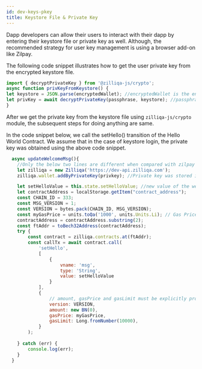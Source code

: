 ```yaml
---
id: dev-keys-pkey
title: Keystore File & Private Key
---
```


Dapp developers can allow their users to interact with their dapp by entering their keystore file or private key as well. Although, the recommended strategy for user key management is using a browser add-on like Zilpay.

The following code snippet illustrates how to get the user private key from the encrypted keystore file.

```javascript
import { decryptPrivateKey } from '@zilliqa-js/crypto';
async function privKeyFromKeystore() {
let keystore = JSON.parse(encryptedWallet); //encryptedWallet is the encrypted keystore file
let privKey = await decryptPrivateKey(passphrase, keystore); //passphrase variable has the passphrase of the encrypted wallet
}
```

After we get the private key from the keystore file using ```zilliqa-js/crypto``` module, the subsequent steps for doing anything are same.

In the code snippet below, we call the setHello() transition of the Hello World Contract. We assume that in the case of keystore login, the private key was obtained using the above code snippet.

```javascript
  async updateWelcomeMsg(){
    //Only the below two lines are different when compared with zilpay login.
    let zilliqa = new Zilliqa('https://dev-api.zilliqa.com');
    zilliqa.wallet.addByPrivateKey(privkey); //Private key was stored in the privKey variable

    let setHelloValue = this.state.setHelloValue; //new value of the welcome msg
    let contractAddress = localStorage.getItem("contract_address");
    const CHAIN_ID = 333;
    const MSG_VERSION = 1;
    const VERSION = bytes.pack(CHAIN_ID, MSG_VERSION);   
    const myGasPrice = units.toQa('1000', units.Units.Li); // Gas Price that will be used by all transactions
    contractAddress = contractAddress.substring(2);
    const ftAddr = toBech32Address(contractAddress);
    try {
        const contract = zilliqa.contracts.at(ftAddr);
        const callTx = await contract.call(
            'setHello',
            [
                {
                    vname: 'msg',
                    type: 'String',
                    value: setHelloValue
                }
            ],
            {
                // amount, gasPrice and gasLimit must be explicitly provided
                version: VERSION,
                amount: new BN(0),
                gasPrice: myGasPrice,
                gasLimit: Long.fromNumber(10000),
            }
        );
  
    } catch (err) {
        console.log(err);
    }
  }
```